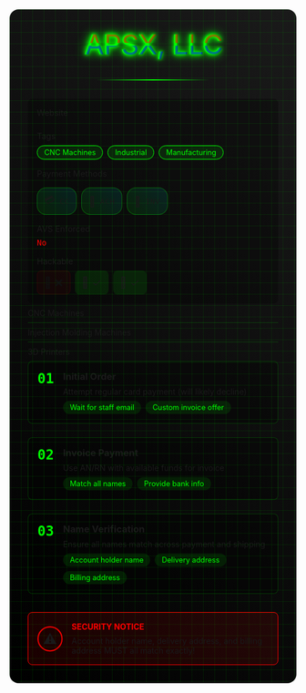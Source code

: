 <div class="guide-container">
  <div class="cyber-grid"></div>
  
  <div class="guide-header">
    <div class="neon-text" data-text="APSX, LLC">APSX, LLC</div>
    <div class="cyber-line"></div>
  </div>

  <div class="guide-info">
    <AccordionItem type="cyber" title="Target Information:" icon="🎯" status="QUICKBOOKS EINVOICE">
      <div class="info-grid">
        <div class="info-item">
          <span class="label">Website</span>
          <WebsiteMetadata url="https://www.apsx.com" />
        </div>
        <div class="info-item">
          <span class="label">Tags</span>
          <div class="tags">
            <span class="tag">CNC Machines</span>
            <span class="tag">Industrial</span>
            <span class="tag">Manufacturing</span>
          </div>
        </div>
        <div class="info-item">
          <span class="label">Payment Methods</span>
          <div class="payment-methods">
            <span class="payment-chip" title="Credit Card">
              <span class="chip-icon">💳</span>
              <span class="chip-text">CC</span>
            </span>
            <span class="payment-chip" title="Bank Transfer">
              <span class="chip-icon">🏦</span>
              <span class="chip-text">ACH</span>
            </span>
            <span class="payment-chip" title="Custom Invoice">
              <span class="chip-icon">📄</span>
              <span class="chip-text">INV</span>
            </span>
          </div>
        </div>
        <div class="info-item">
          <span class="label">AVS Enforced</span>
          <span class="value no">No</span>
        </div>
        <div class="info-item">
          <span class="label">Hackable</span>
          <div class="hackable-options">
            <span class="option unavailable" title="Email Access">📧 ❌</span>
            <span class="option" title="Direct Access">🔑 ✓</span>
            <span class="option" title="Cookie Access">🍪 ✓</span>
          </div>
        </div>
      </div>
    </AccordionItem>
  </div>

  <div class="guide-content">
    <AccordionItem type="neon" title="Product Categories" icon="📋" status="INFO">
      <ul class="requirements-list">
        <li>CNC Machines</li>
        <li>Injection Molding Machines</li>
        <li>3D Printers</li>
      </ul>
    </AccordionItem>
    <AccordionItem type="hologram" title="Step-by-Step Guide" icon="📝" status="GUIDE">
      <div class="steps">
        <div class="step">
          <div class="step-number">01</div>
          <div class="step-content">
            <h3>Initial Order</h3>
            <p>Attempt regular card payment (will likely decline)</p>
            <div class="step-notes">
              <span class="note">Wait for staff email</span>
              <span class="note">Custom invoice offer</span>
            </div>
          </div>
        </div>
        <div class="step">
          <div class="step-number">02</div>
          <div class="step-content">
            <h3>Invoice Payment</h3>
            <p>Use AN/RN with available funds for invoice</p>
            <div class="step-notes">
              <span class="note">Match all names</span>
              <span class="note">Provide bank info</span>
            </div>
          </div>
        </div>
        <div class="step">
          <div class="step-number">03</div>
          <div class="step-content">
            <h3>Name Verification</h3>
            <p>Ensure all names match across payment and shipping</p>
            <div class="step-notes">
              <span class="note">Account holder name</span>
              <span class="note">Delivery address</span>
              <span class="note">Billing address</span>
            </div>
          </div>
        </div>
      </div>
    </AccordionItem>
  </div>

  <div class="guide-warnings">
    <div class="warning-card">
      <div class="warning-icon">
        <div class="warning-circle">
          <span class="warning-symbol">⚠️</span>
        </div>
      </div>
      <div class="warning-content">
        <h4 class="glitch-text" data-text="SECURITY NOTICE">SECURITY NOTICE</h4>
        <p>Account holder name, delivery address, and billing address MUST all match exactly!</p>
      </div>
      <div class="warning-scanner"></div>
    </div>
  </div>
</div>

<style>
.guide-container {
  position: relative;
  padding: 2rem;
  background: linear-gradient(45deg, #000, #1a1a1a);
  border-radius: 1rem;
  margin: 2rem 0;
  overflow: hidden;
}

.cyber-grid {
  position: absolute;
  top: 0;
  left: 0;
  right: 0;
  bottom: 0;
  background: 
    linear-gradient(90deg, rgba(0, 255, 0, 0.1) 1px, transparent 1px),
    linear-gradient(rgba(0, 255, 0, 0.1) 1px, transparent 1px);
  background-size: 20px 20px;
  animation: gridScroll 20s linear infinite;
  pointer-events: none;
}

.guide-header {
  text-align: center;
  margin-bottom: 2rem;
  position: relative;
  z-index: 1;
}

.neon-text {
  font-size: 3rem;
  color: #00ff00;
  text-shadow: 
    0 0 5px #00ff00,
    0 0 10px #00ff00,
    0 0 20px #00ff00;
  position: relative;
}

.neon-text::before,
.neon-text::after {
  content: attr(data-text);
  position: absolute;
  width: 100%;
  height: 100%;
  left: 0;
  top: 0;
  opacity: 0.5;
  animation: glitch 0.3s infinite alternate-reverse;
}

.neon-text::before {
  color: #ff0000;
  clip-path: polygon(0 0, 100% 0, 100% 45%, 0 45%);
  transform: translateX(-2px);
}

.neon-text::after {
  color: #0000ff;
  clip-path: polygon(0 55%, 100% 55%, 100% 100%, 0 100%);
  transform: translateX(2px);
}

.cyber-line {
  height: 2px;
  background: linear-gradient(90deg, transparent, #00ff00, transparent);
  margin: 2rem auto;
  width: 200px;
}

.info-grid {
  display: grid;
  grid-template-columns: repeat(auto-fit, minmax(200px, 1fr));
  gap: 1rem;
  padding: 1rem;
  background: rgba(0, 0, 0, 0.3);
  border-radius: 0.5rem;
}

.info-item {
  display: flex;
  flex-direction: column;
  gap: 0.5rem;
}

.label {
  color: var(--vp-c-text-2);
  font-size: 0.9rem;
}

.value {
  font-family: monospace;
  color: var(--vp-c-brand);
}

.value.yes {
  color: #00ff00;
}

.value.no {
  color: #ff0000;
}

.hackable-options {
  display: flex;
  gap: 0.5rem;
}

.option {
  padding: 0.25rem;
  background: rgba(0, 255, 0, 0.1);
  border-radius: 0.5rem;
  cursor: help;
  font-size: 1.2rem;
  display: flex;
  align-items: center;
  gap: 0.25rem;
  padding: 0.5rem 0.75rem;
}

.option.unavailable {
  opacity: 0.5;
  background: rgba(255, 0, 0, 0.1);
  border: 1px solid rgba(255, 0, 0, 0.2);
}

.tags {
  display: flex;
  flex-wrap: wrap;
  gap: 0.5rem;
}

.tag {
  padding: 0.25rem 0.75rem;
  background: rgba(0, 255, 0, 0.1);
  border: 1px solid #00ff00;
  border-radius: 1rem;
  font-size: 0.8rem;
  color: #00ff00;
}

.payment-methods {
  display: flex;
  gap: 0.5rem;
  margin-top: 0.5rem;
}

.payment-chip {
  display: flex;
  align-items: center;
  gap: 0.5rem;
  padding: 0.5rem 0.75rem;
  background: linear-gradient(45deg, rgba(0, 255, 0, 0.1), rgba(0, 229, 255, 0.1));
  border: 1px solid rgba(0, 255, 0, 0.3);
  border-radius: 1rem;
  cursor: help;
  transition: all 0.3s ease;
  position: relative;
  overflow: hidden;
}

.payment-chip:hover {
  border-color: var(--vp-c-brand);
  box-shadow: 0 0 10px rgba(0, 255, 0, 0.3);
  transform: translateY(-2px);
}

.payment-chip::before {
  content: '';
  position: absolute;
  top: -50%;
  left: -50%;
  width: 200%;
  height: 200%;
  background: linear-gradient(
    45deg,
    transparent,
    rgba(0, 255, 0, 0.1),
    transparent
  );
  transform: rotate(45deg);
  animation: chipScan 2s infinite;
}

.chip-icon {
  font-size: 1.1rem;
}

.chip-text {
  font-family: monospace;
  font-size: 0.8rem;
  color: var(--vp-c-brand);
  text-transform: uppercase;
  letter-spacing: 1px;
}

.requirements-list {
  list-style: none;
  padding: 0;
  margin: 0;
}

.requirements-list li {
  padding: 0.5rem 0;
  border-bottom: 1px solid rgba(0, 255, 0, 0.2);
  color: var(--vp-c-text-2);
}

.requirements-list li:last-child {
  border-bottom: none;
}

.steps {
  display: grid;
  gap: 1.5rem;
}

.step {
  display: flex;
  gap: 1rem;
  padding: 1rem;
  background: rgba(0, 0, 0, 0.3);
  border-radius: 0.5rem;
  border: 1px solid rgba(0, 255, 0, 0.2);
}

.step-number {
  font-size: 1.5rem;
  font-weight: bold;
  color: #00ff00;
  font-family: monospace;
}

.step-content h3 {
  margin: 0 0 0.5rem 0;
  color: var(--vp-c-brand);
}

.step-content p {
  margin: 0 0 0.5rem 0;
  color: var(--vp-c-text-2);
}

.step-notes {
  display: flex;
  gap: 0.5rem;
  flex-wrap: wrap;
}

.note {
  padding: 0.25rem 0.75rem;
  background: rgba(0, 255, 0, 0.1);
  border-radius: 1rem;
  font-size: 0.8rem;
  color: #00ff00;
}

.warning-card {
  display: flex;
  gap: 1rem;
  padding: 1rem;
  background: rgba(255, 0, 0, 0.1);
  border: 1px solid #ff0000;
  border-radius: 0.5rem;
  margin-top: 2rem;
  position: relative;
  overflow: hidden;
}

.warning-icon {
  display: flex;
  align-items: center;
  justify-content: center;
}

.warning-circle {
  width: 2.5rem;
  height: 2.5rem;
  border: 2px solid #ff0000;
  border-radius: 50%;
  display: flex;
  align-items: center;
  justify-content: center;
  animation: pulseWarning 2s infinite;
}

.warning-symbol {
  font-size: 1.5rem;
}

.warning-content h4 {
  margin: 0 0 0.5rem 0;
  color: #ff0000;
  position: relative;
}

.glitch-text {
  position: relative;
}

.glitch-text::before,
.glitch-text::after {
  content: attr(data-text);
  position: absolute;
  top: 0;
  left: 0;
  width: 100%;
  height: 100%;
  opacity: 0.7;
}

.glitch-text::before {
  color: #00ff00;
  z-index: -1;
  clip-path: polygon(0 0, 100% 0, 100% 45%, 0 45%);
  transform: translateX(-2px);
}

.glitch-text::after {
  color: #0000ff;
  z-index: -2;
  clip-path: polygon(0 55%, 100% 55%, 100% 100%, 0 100%);
  transform: translateX(2px);
}

.warning-content p {
  margin: 0;
  color: var(--vp-c-text-2);
}

.warning-scanner {
  position: absolute;
  top: 0;
  left: 0;
  width: 100%;
  height: 2px;
  background: linear-gradient(90deg, transparent, #ff0000, transparent);
  animation: scanLine 3s linear infinite;
}

@keyframes scanLine {
  0% { transform: translateX(-100%); }
  100% { transform: translateX(100%); }
}

@keyframes gridScroll {
  0% { transform: translate(0, 0); }
  100% { transform: translate(20px, 20px); }
}

@keyframes glitch {
  0% { transform: translateX(-2px); }
  100% { transform: translateX(2px); }
}

@keyframes chipScan {
  0% { transform: translateX(-100%) rotate(45deg); }
  100% { transform: translateX(100%) rotate(45deg); }
}

@keyframes pulseWarning {
  0% { transform: scale(1); opacity: 1; }
  50% { transform: scale(1.1); opacity: 0.7; }
  100% { transform: scale(1); opacity: 1; }
}
</style>
```